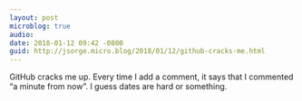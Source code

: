 ```yaml
---
layout: post
microblog: true
audio: 
date: 2018-01-12 09:42 -0800
guid: http://jsorge.micro.blog/2018/01/12/github-cracks-me.html
---
```

GitHub cracks me up. Every time I add a comment, it says that I commented “a minute from now”. I guess dates are hard or something.
